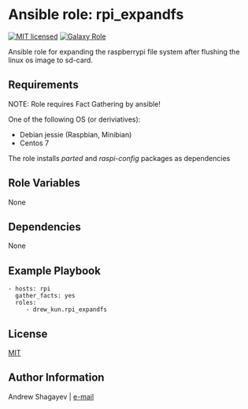 Ansible role: rpi_expandfs
=========

[![MIT licensed][mit-badge]][mit-link]
[![Galaxy Role][role-badge]][galaxy-link]

Ansible role for expanding the raspberrypi file system after flushing the linux os image to sd-card.

Requirements
------------

NOTE: Role requires Fact Gathering by ansible!

One of the following OS (or deriviatives):
 - Debian jessie (Raspbian, Minibian)
 - Centos 7

The role installs *parted* and *raspi-config* packages as dependencies

Role Variables
--------------

None

Dependencies
------------

None

Example Playbook
----------------

    - hosts: rpi
      gather_facts: yes
      roles:
         - drew_kun.rpi_expandfs

License
-------

[MIT][mit-link]

Author Information
------------------

Andrew Shagayev | [e-mail](mailto:drewshg@gmail.com)

[role-badge]: https://img.shields.io/badge/role-drew__kun.rpi__expandfs-green.svg
[galaxy-link]: https://galaxy.ansible.com/drew_kun/rpi_expandfs/
[mit-badge]: https://img.shields.io/badge/license-MIT-blue.svg
[mit-link]: https://raw.githubusercontent.com/drew_kun/ansible-rpi_expandfs/master/LICENSE
